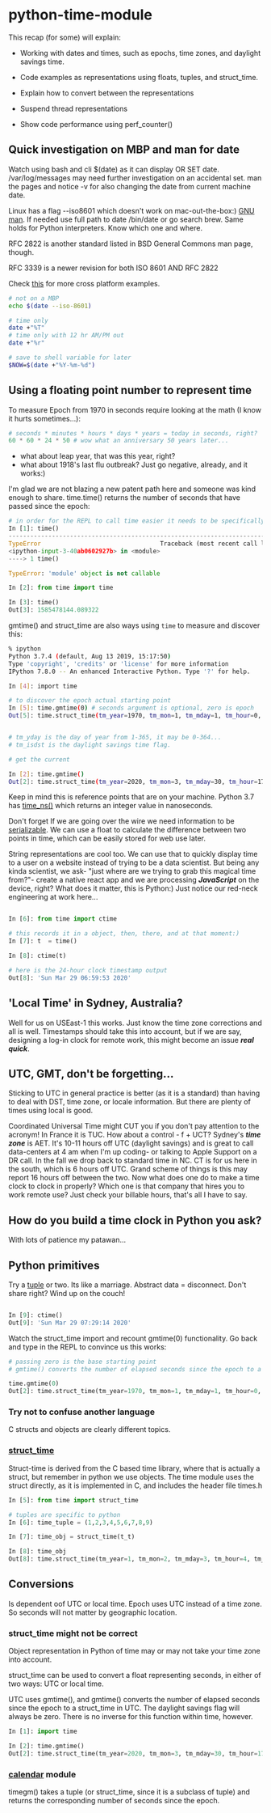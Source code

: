 # python-time-module

This recap (for some) will explain:

* Working with dates and times, such as epochs, time zones, and daylight savings time.

* Code examples as representations using floats, tuples, and struct_time.

* Explain how to convert between the representations

* Suspend thread representations

* Show code performance using perf_counter()

## Quick investigation on MBP and man for date

Watch using bash and cli $(date) as it can display OR SET date. /var/log/messages may need further investigation on an accidental set. man the pages and notice -v for also changing the date from current machine date. 

Linux has a flag --iso8601 which doesn't work on mac-out-the-box:) [GNU man](https://www.gnu.org/software/coreutils/manual/html_node/date-invocation.html). If needed use full path to date /bin/date or go search brew. Same holds for Python interpreters. Know which one and where.

RFC 2822 is another standard listed in BSD General Commons man page, though.

RFC 3339 is a newer revision for both ISO 8601 AND RFC 2822

Check [this](https://www.cyberciti.biz/faq/linux-unix-formatting-dates-for-display/) for more cross platform examples.

```sh
# not on a MBP
echo $(date --iso-8601)

# time only
date +"%T"
# time only with 12 hr AM/PM out
date +"%r"

# save to shell variable for later
$NOW=$(date +"%Y-%m-%d")
```

## Using a floating point number to represent time

To measure Epoch from 1970 in seconds require looking at the math (I know it hurts sometimes...):

```py
# seconds * minutes * hours * days * years = today in seconds, right?
60 * 60 * 24 * 50 # wow what an anniversary 50 years later...

```
* what about leap year, that was this year, right?
* what about 1918's last flu outbreak? Just go negative, already, and it works:)

I'm glad we are not blazing a new patent path here and someone was kind enough to share. time.time() returns the number of seconds that have passed since the epoch:

```py
# in order for the REPL to call time easier it needs to be specifically imported
In [1]: time()
---------------------------------------------------------------------------
TypeError                                 Traceback (most recent call last)
<ipython-input-3-40ab0602927b> in <module>
----> 1 time()

TypeError: 'module' object is not callable

In [2]: from time import time

In [3]: time()
Out[3]: 1585478144.089322
```

gmtime() and struct_time are also ways using `time` to measure and discover this:

```sh
% ipython
Python 3.7.4 (default, Aug 13 2019, 15:17:50)
Type 'copyright', 'credits' or 'license' for more information
IPython 7.8.0 -- An enhanced Interactive Python. Type '?' for help.

In [4]: import time

# to discover the epoch actual starting point
In [5]: time.gmtime(0) # seconds argument is optional, zero is epoch
Out[5]: time.struct_time(tm_year=1970, tm_mon=1, tm_mday=1, tm_hour=0, tm_min=0, tm_sec=0, tm_wday=3, tm_yday=1, tm_isdst=0)


# tm_yday is the day of year from 1-365, it may be 0-364...
# tm_isdst is the daylight savings time flag.

# get the current

In [2]: time.gmtime()
Out[2]: time.struct_time(tm_year=2020, tm_mon=3, tm_mday=30, tm_hour=17, tm_min=59, tm_sec=15, tm_wday=0, tm_yday=90, tm_isdst=0)
```

Keep in mind this is reference points that are on your machine. Python 3.7 has [time_ns()](https://realpython.com/python37-new-features/#timing-precision) which returns an integer value in nanoseconds.

Don't forget If we are going over the wire we need information to be [serializable](https://en.wikipedia.org/wiki/Serialization). We can use a float to calculate the difference between two points in time, which can be easily stored for web use later.

String representations are cool too. We can use that to quickly display time to a user on a website instead of trying to be a data scientist. But being any kinda scientist, we ask- "just where are we trying to grab this magical time from?"- create a native react app and we are processing ***JavaScript*** on the device, right? What does it matter, this is Python:) Just notice our red-neck engineering at work here...

```py

In [6]: from time import ctime

# this records it in a object, then, there, and at that moment:)
In [7]: t  = time()

In [8]: ctime(t)

# here is the 24-hour clock timestamp output
Out[8]: 'Sun Mar 29 06:59:53 2020'

```

## 'Local Time' in Sydney, Australia?

Well for us on USEast-1 this works. Just know the time zone corrections and all is well. Timestamps should take this into account, but if we are say, designing a log-in clock for remote work, this might become an issue ***real quick***. 

## UTC, GMT, don't be forgetting...

Sticking to UTC in general practice is better (as it is a standard) than having to deal with DST, time zone, or locale information. But there are plenty of times using local is good.

Coordinated Universal Time might CUT you if you don't pay attention to the acronym! In France it is TUC. How about a control - f + UCT? Sydney's ***time zone*** is AET. It's 10-11 hours off UTC (daylight savings) and is great to call data-centers at 4 am when I'm up coding- or talking to Apple Support on a DR call. In the fall we drop back to standard time in NC. CT is for us here in the south, which is 6 hours off UTC. Grand scheme of things is this may report 16 hours off between the two. Now what does one do to make a time clock to clock in properly? Which one is that company that hires you to work remote use? Just check your billable hours, that's all I have to say.

## How do you build a time clock in Python you ask? 

With lots of patience my patawan...

## Python primitives

Try a [tuple](https://realpython.com/python-lists-tuples/#defining-and-using-tuples) or two. Its like a marriage. Abstract data = disconnect. Don't share right? Wind up on the couch!

```py

In [9]: ctime()
Out[9]: 'Sun Mar 29 07:29:14 2020'

```
Watch the struct_time import and recount gmtime(0) functionality. Go back and type in the REPL to convince us this works:

```py
# passing zero is the base starting point
# gmtime() converts the number of elapsed seconds since the epoch to a struct_time in UTC.

time.gmtime(0)
Out[2]: time.struct_time(tm_year=1970, tm_mon=1, tm_mday=1, tm_hour=0, tm_min=0, tm_sec=0, tm_wday=3, tm_yday=1, tm_isdst=0)

```

### Try not to confuse another language

C structs and objects are clearly different topics. 

### [struct_time](https://docs.python.org/3/library/time.html)

Struct-time is derived from the C based time library, where that is actually a struct, but remember in python we use objects. The time module uses the struct directly, as it is implemented in C, and includes the header file times.h

```py
In [5]: from time import struct_time

# tuples are specific to python
In [6]: time_tuple = (1,2,3,4,5,6,7,8,9)

In [7]: time_obj = struct_time(t_t)

In [8]: time_obj
Out[8]: time.struct_time(tm_year=1, tm_mon=2, tm_mday=3, tm_hour=4, tm_min=5, tm_sec=6, tm_wday=7, tm_yday=8, tm_isdst=9)
```

## Conversions

Is dependent oof UTC or local time. Epoch uses UTC instead of a time zone. So seconds will not matter by geographic location.

### struct_time might not be correct

Object representation in Python of time may or may not take your time zone into account.

struct_time can be used to convert a float representing seconds, in either of two ways: UTC or local time.

UTC uses gmtime(), and gmtime() converts the number of elapsed seconds since the epoch to a struct_time in UTC. The daylight savings flag will always be zero. There is no inverse for this function within time, however.

```py
In [1]: import time

In [2]: time.gmtime()
Out[2]: time.struct_time(tm_year=2020, tm_mon=3, tm_mday=30, tm_hour=17, tm_min=59, tm_sec=15, tm_wday=0, tm_yday=90, tm_isdst=0)
```

### [calendar](https://docs.python.org/3/library/calendar.html) module
timegm() takes a tuple (or struct_time, since it is a subclass of tuple) and returns the corresponding number of seconds since the epoch. 
